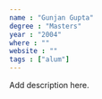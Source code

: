 ```yaml
---
name : "Gunjan Gupta"
degree : "Masters"
year : "2004"
where : ""
website : ""
tags : ["alum"]
---
```

Add description here.
